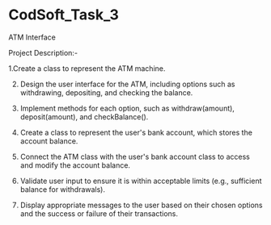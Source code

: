 # CodSoft_Task_3
ATM Interface

Project Description:-

1.Create a class to represent the ATM machine.

2. Design the user interface for the ATM, including options such as withdrawing, depositing, and
checking the balance.

3. Implement methods for each option, such as withdraw(amount), deposit(amount), and
checkBalance().

4. Create a class to represent the user's bank account, which stores the account balance.

5. Connect the ATM class with the user's bank account class to access and modify the account
balance.

6. Validate user input to ensure it is within acceptable limits (e.g., sufficient balance for withdrawals).

7. Display appropriate messages to the user based on their chosen options and the success or failure
of their transactions.
